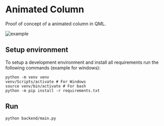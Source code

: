 # Animated Column

Proof of concept of a animated column in QML.

![example](doc/example.gif)

## Setup environment

To setup a development environment and install all requirements run the following commands (example for windows):

    python -m venv venv
    venv/Scripts/activate # For Windows
    source venv/bin/activate # For bash
    python -m pip install -r requirements.txt

## Run

    python backend/main.py
